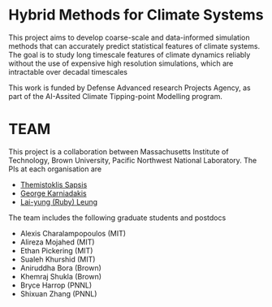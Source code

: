 # Hybrid Methods for Climate Systems
This project aims to develop coarse-scale and data-informed simulation methods that can accurately predict 
  statistical features of climate systems. The goal is to study long timescale features of climate dynamics 
  reliably without the use of expensive high resolution simulations, which are intractable over decadal timescales
  
  This work is funded by Defense Advanced research Projects Agency, as part of the AI-Assited Climate Tipping-point Modelling program. 

# TEAM
This project is a collaboration between Massachusetts Institute of Technology,
  Brown University, Pacific Northwest National Laboratory. The PIs at each organisation are 
  <ul>
    <li><a href="http://meche.mit.edu/people/faculty/sapsis@mit.edu"> Themistoklis Sapsis </a></li>
    <li><a href="https://www.brown.edu/research/projects/crunch/george-karniadakis"> George Karniadakis </a></li>
    <li><a href="https://www.pnnl.gov/people/lai-yung-ruby-leung"> Lai-yung (Ruby) Leung </a></li>
  </ul>

The team includes the following graduate students and postdocs
      <ul>
        <li>Alexis Charalampopoulos (MIT)</li>
        <li>Alireza Mojahed (MIT)</li>
        <li>Ethan Pickering (MIT)</li>
        <li>Sualeh Khurshid (MIT)</li>
        <li>Aniruddha Bora (Brown)</li>
        <li>Khemraj Shukla (Brown)</li>
        <li>Bryce Harrop (PNNL)</li>
        <li>Shixuan Zhang (PNNL)</li>
     </ul>
